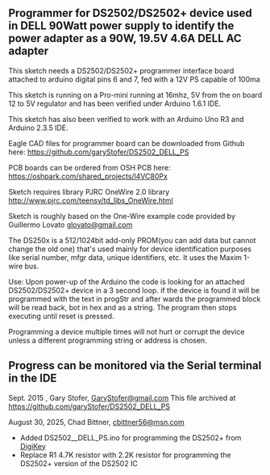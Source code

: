 ## Programmer for DS2502/DS2502+ device used in  DELL 90Watt power supply to identify the power adapter as a 90W, 19.5V 4.6A DELL AC adapter

This sketch needs a DS2502/DS2502+ programmer interface board attached to arduino digital pins 6 and 7, fed with a 12V PS capable of 100ma

This sketch is running on a Pro-mini running at 16mhz, 5V from the on board 12 to 5V regulator and has been verified under Arduino 1.6.1 IDE.

This sketch has also been verified to work with an Arduino Uno R3 and Arduino 2.3.5 IDE.

Eagle CAD files for programmer board can be downloaded from Github here: https://github.com/garyStofer/DS2502_DELL_PS

PCB boards can be ordered from OSH PCB here: https://oshpark.com/shared_projects/l4VC80Px

Sketch requires library  PJRC OneWire 2.0 library http://www.pjrc.com/teensy/td_libs_OneWire.html

Sketch is roughly based on the One-Wire example code provided  by Guillermo Lovato <glovato@gmail.com>

 The DS250x is a 512/1024bit add-only PROM(you can add data but cannot change the old one) that's used mainly for device identification purposes
 like serial number, mfgr data, unique identifiers, etc. It uses the Maxim 1-wire bus.

Use: Upon power-up of the Arduino the code is looking for an attached DS2502/DS2502+ device in a 3 second loop. if the device is found it will be programmed with the 
text in progStr and after wards the programmed block will be read back, bot in hex and as a string. The program then stops executing until reset is pressed.

Programming a device multiple times will not hurt or corrupt the device unless a different programming string or address is chosen.

Progress can be monitored via the Serial terminal in the IDE
---
 Sept. 2015 , Gary Stofer, GaryStofer@gmail.com
 This file archived at https://github.com/garyStofer/DS2502_DELL_PS

 August 30, 2025, Chad Bittner, cbittner56@msn.com
 - Added DS2502__DELL_PS.ino for programming the DS2502+ from [DigiKey](https://www.digikey.com/en/products/detail/analog-devices-inc-maxim-integrated/DS2502/1197440) 
 - Replace R1 4.7K resistor with 2.2K resistor for programming the DS2502+ version of the DS2502 IC

